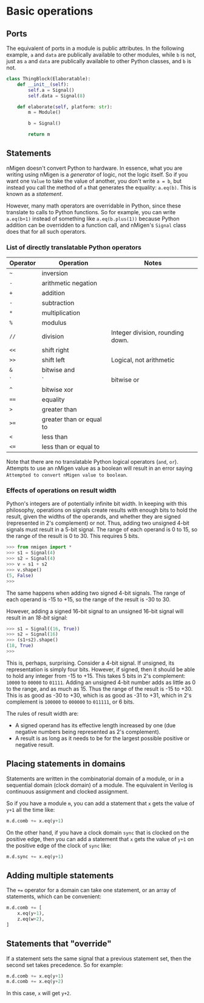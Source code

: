 # Basic operations

## Ports

The equivalent of ports in a module is public attributes. In the following example, `a` and `data` are publically available to other modules, while `b` is not, just as `a` and `data` are publically available to other Python classes, and `b` is not.

```python
class ThingBlock(Elaboratable):
    def __init__(self):
        self.a = Signal()
        self.data = Signal(8)

    def elaborate(self, platform: str):
        m = Module()

        b = Signal()

        return m
```

## Statements

nMigen doesn't convert Python to hardware. In essence, what you are writing using nMigen is a _generator_ of logic, not the logic itself. So if you want one `Value` to take the value of another, you don't write `a = b`, but instead you call the method of `a` that generates the equality: `a.eq(b)`. This is known as a _statement_.

However, many math operators are overridable in Python, since these translate to calls to Python functions. So for example, you can write `a.eq(b+1)` instead of something like `a.eq(b.plus(1))` because Python addition can be overridden to a function call, and nMigen's `Signal` class does that for all such operators.

### List of directly translatable Python operators

| Operator | Operation                | Notes                            |
| -------- | ------------------------ | -------------------------------- |
| `~`      | inversion                |
| `-`      | arithmetic negation      |
| `+`      | addition                 |
| `-`      | subtraction              |
| `*`      | multiplication           |
| `%`      | modulus                  |
| `//`     | division                 | Integer division, rounding down. |
| `<<`     | shift right              |
| `>>`     | shift left               | Logical, not arithmetic          |
| `&`      | bitwise and              |
| `|`      | bitwise or               |
| `^`      | bitwise xor              |
| `==`     | equality                 |
| `>`      | greater than             |
| `>=`     | greater than or equal to |
| `<`      | less than                |
| `<=`     | less than or equal to    |

Note that there are no translatable Python logical operators (`and`, `or`). Attempts to use an nMigen value as a boolean will result in an error saying `Attempted to convert nMigen value to boolean`.

### Effects of operations on result width

Python's integers are of potentially infinite bit width. In keeping with this philosophy, operations on signals create results with enough bits to hold the result, given the widths of the operands, and whether they are signed (represented in 2's complement) or not. Thus, adding two unsigned 4-bit signals must result in a 5-bit signal. The range of each operand is 0 to 15, so the range of the result is 0 to 30. This requires 5 bits.

```python
>>> from nmigen import *
>>> s1 = Signal(4)
>>> s2 = Signal(4)
>>> v = s1 + s2
>>> v.shape()
(5, False)
>>>
```

The same happens when adding two signed 4-bit signals. The range of each operand is -15 to +15, so the range of the result is -30 to 30.

However, adding a signed 16-bit signal to an unsigned 16-bit signal will result in an _18-bit_ signal:

```python
>>> s1 = Signal((16, True))
>>> s2 = Signal(16)
>>> (s1+s2).shape()
(18, True)
>>>
```

This is, perhaps, surprising. Consider a 4-bit signal. If unsigned, its representation is simply four bits. However, if signed, then it should be able to hold any integer from -15 to +15. This takes 5 bits in 2's complement: `10000` to `00000` to `01111`. Adding an unsigned 4-bit number adds as little as 0 to the range, and as much as 15. Thus the range of the result is -15 to +30. This is as good as -30 to +30, which is as good as -31 to +31, which in 2's complement is `100000` to `000000` to `011111`, or 6 bits.

The rules of result width are:
* A signed operand has its effective length increased by one (due negative numbers being represented as 2's complement).
* A result is as long as it needs to be for the largest possible positive or negative result.

## Placing statements in domains

Statements are written in the combinatorial domain of a module, or in a sequential domain (clock domain) of a module. The equivalent in Verilog is continuous assignment and clocked assignment.

So if you have a module `m`, you can add a statement that `x` gets the value of `y+1` all the time like:

```python
m.d.comb += x.eq(y+1)
```

On the other hand, if you have a clock domain `sync` that is clocked on the positive edge, then you can add a statement that `x` gets the value of `y+1` on the positive edge of the clock of `sync` like:

```python
m.d.sync += x.eq(y+1)
```

## Adding multiple statements

The `+=` operator for a domain can take one statement, or an array of statements, which can be convenient:

```python
m.d.comb += [
    x.eq(y+1),
    z.eq(w+2),
]
```

## Statements that "override"

If a statement sets the same signal that a previous statement set, then the second set takes precedence. So for example:

```python
m.d.comb += x.eq(y+1)
m.d.comb += x.eq(y+2)
```

In this case, `x` will get `y+2`.
